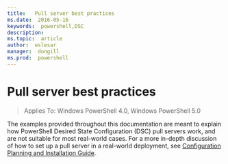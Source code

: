 ```yaml
---
title:   Pull server best practices
ms.date:  2016-05-16
keywords:  powershell,DSC
description:  
ms.topic:  article
author:  eslesar
manager:  dongill
ms.prod:  powershell
---
```


# Pull server best practices

>Applies To: Windows PowerShell 4.0, Windows PowerShell 5.0

The examples provided throughout this documentation are meant to explain how PowerShell Desired State Configuration (DSC) pull servers work, and are not suitable for most real-world cases. For a more in-depth discussion of how to set up a pull server in a real-world deployment, see [Configuration Planning and Installation Guide](https://github.com/PowerShell/Whitepapers/blob/master/PullServerCPIG/PullServerCPIG.md).

